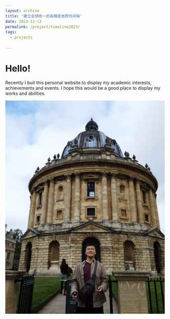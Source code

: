 ```yaml
---
layout: archive
title: '建立全球统一的高精度地质时间轴'
date: 2023-12-13
permalink: /project/timeline2023/
tags:
  - projects
 
---
```


Hello!
======
Recently I buit this personal website to display my academic interests, achievements and events. I hope this would be a good place to display my works and abilities.

![photo1](/images/BLOG_image/IMG_20230908_195501-01.jpeg)
